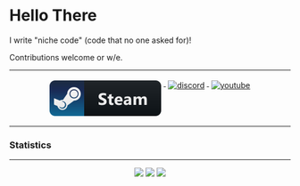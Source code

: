 # Hello There
I write "niche code" (code that no one asked for)!

Contributions welcome or w/e.

---
<p align="center">
  <a href="https://steamcommunity.com/id/pollen__/"/>
    <img src="https://github.com/MikeCodesDotNET/ColoredBadges/blob/master/svg/social/steam.svg" alt="steam" style="vertical-align:top; margin:4px">
  </a>

  <a href="https://discord.com/invite/EB6yPZj"/>
    <img src="https://github.com/fenix-hub/ColoredBadges/blob/master/svg/social/discord.svg" alt="discord" style="vertical-align:top; margin:4px">
  </a>

  <a href="https://www.youtube.com/channel/UCNAzyeFNgiKHLoA9dUAs05w"/>
    <img src="https://github.com/fenix-hub/ColoredBadges/blob/master/svg/streaming/youtube.svg" alt="youtube" style="vertical-align:top; margin:4px">
  </a>
</p>

---

### Statistics
---
<p align="center">
  <img src="https://github-readme-stats.vercel.app/api?username=pollen00&show_icons=true&theme=tokyonight" />
  <img src="https://github-readme-stats.vercel.app/api/top-langs/?username=pollen00&theme=tokyonight" />
  <img src="https://github-readme-streak-stats.herokuapp.com/?user=pollen00&theme=tokyonight" />
</p>
